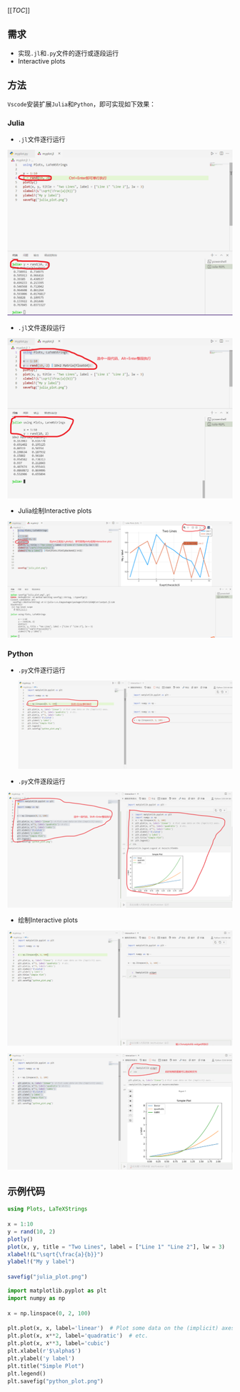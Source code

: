 [[_TOC_]]

## 需求

* 实现`.jl`和`.py`文件的逐行或逐段运行
* Interactive plots

## 方法

`Vscode`安装扩展`Julia`和`Python`，即可实现如下效果：

### Julia

* `.jl`文件逐行运行

![单行执行](.\pic\单行执行.png)

* `.jl`文件逐段运行

![整段执行](.\pic\整段执行.png)

* Julia绘制Interactive plots

![绘制Interactive plots](.\pic\interactive_plot.png)

### Python

* `.py`文件逐行运行

  ![逐行运行](.\pic\python_单行执行.png)

* `.py`文件逐段运行

![逐段运行](.\pic\python_整段执行.png)

* 绘制Interactive plots

![绘制Interactive plots](.\pic\python_interactive_plot.png)

![绘制Interactive plots](.\pic\python_interactive_plot_2.png)



## 示例代码

```Julia
using Plots, LaTeXStrings

x = 1:10
y = rand(10, 2)
plotly()
plot(x, y, title = "Two Lines", label = ["Line 1" "Line 2"], lw = 3)
xlabel!(L"\sqrt{\frac{a}{b}}")
ylabel!("My y label")

savefig("julia_plot.png")
```



```python
import matplotlib.pyplot as plt
import numpy as np

x = np.linspace(0, 2, 100)

plt.plot(x, x, label='linear')  # Plot some data on the (implicit) axes.
plt.plot(x, x**2, label='quadratic')  # etc.
plt.plot(x, x**3, label='cubic')
plt.xlabel(r'$\alpha$')
plt.ylabel('y label')
plt.title("Simple Plot")
plt.legend()
plt.savefig("python_plot.png")
```

